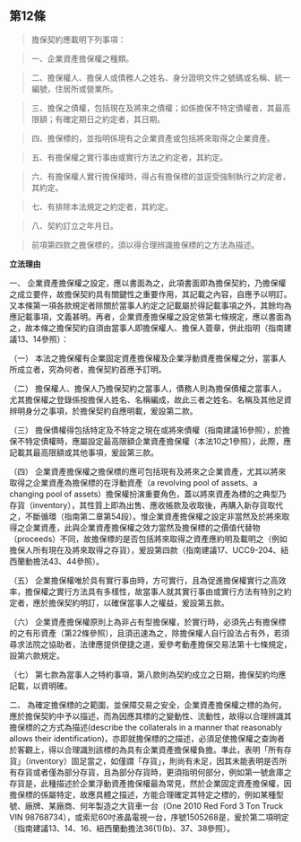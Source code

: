 ## 第12條　

> 擔保契約應載明下列事項：

> 一、企業資產擔保權之種類。

> 二、擔保權人、擔保人或債務人之姓名、身分證明文件之號碼或名稱、統一編號，住居所或營業所。

> 三、擔保之債權，包括現在及將來之債權；如係擔保不特定債權者，其最高限額；有確定期日之約定者，其日期。

> 四、擔保標的，並指明係現有之企業資產或包括將來取得之企業資產。

> 五、有擔保權之實行事由或實行方法之約定者，其約定。

> 六、有擔保權人實行擔保權時，得占有擔保標的並逕受強制執行之約定者，其約定。

> 七、有排除本法規定之約定者，其約定。

> 八、契約訂立之年月日。
   
> 前項第四款之擔保標的，須以得合理辨識擔保標的之方法為描述。

**立法理由**

一、	企業資產擔保權之設定，應以書面為之，此項書面即為擔保契約，乃擔保權之成立要件，故擔保契約具有關鍵性之重要作用，其記載之內容，自應予以明訂。又本條第一項各款規定者除關於當事人約定之記載屬於得記載事項之外，其餘均為應記載事項，文義甚明。再者，企業資產擔保權之設定依第七條規定，應以書面為之，故本條之擔保契約自須由當事人即擔保權人、擔保人簽章，併此指明（指南建議13、14參照）：

（一）	本法之擔保權有企業固定資產擔保權及企業浮動資產擔保權之分，當事人所成立者，究為何者，擔保契約首應予訂明。

（二）	擔保權人、擔保人乃擔保契約之當事人，債務人則為擔保債權之當事人，尤其擔保權之登錄係按擔保人姓名、名稱編成，故此三者之姓名、名稱及其他足資辨明身分之事項，於擔保契約自應明載，爰設第二款。

（三）	擔保債權得包括特定及不特定之現在或將來債權（指南建議16參照），於擔保不特定債權時，應屬設定最高限額企業資產擔保權（本法10之1參照），此際，應記載其最高限額或其他事項，爰設第三款。

（四）	企業資產擔保權之擔保標的應可包括現有及將來之企業資產，尤其以將來取得之企業資產為擔保標的在浮動資產（a revolving pool of assets、a changing pool of assets）擔保權扮演重要角色，蓋以將來資產為標的之典型乃存貨（inventory），其性質上即為出售、應收帳款及收取後，再購入新存貨取代之，不斷循環（指南第二章第54段）。惟企業資產擔保權之設定非當然及於將來取得之企業資產，此與企業資產擔保權之效力當然及擔保標的之價值代替物（proceeds）不同，故擔保標的是否包括將來取得之資產應約明及載明之（例如擔保人所有現在及將來取得之存貨），爰設第四款（指南建議17、UCC9-204、紐西蘭動擔法43、44參照）。

（五）	企業擔保權唯於具有實行事由時，方可實行，且為促進擔保權實行之高效率，擔保權之實行方法具有多樣性，故當事人就其實行事由或實行方法有特別之約定者，應於擔保契約明訂，以確保當事人之權益，爰設第五款。

（六）	企業資產擔保權原則上為非占有型擔保權，於實行時，必須先占有擔保標的之有形資產（第22條參照），且須迅速為之，除擔保權人自行設法占有外，若須尋求法院之協助者，法律應提供便捷之道，爰參考動產擔保交易法第十七條規定，設第六款規定。

（七）	第七款為當事人之特約事項，第八款則為契約成立之日期，擔保契約均應記載，以資明確。

二、	為確定擔保標的之範圍，並保障交易之安全，企業資產擔保權之標的為何，應於擔保契約中予以描述，而為因應其標的之變動性、流動性，故得以合理辨識其擔保標的之方式為描述(describe the collaterals in a manner that reasonably allows their identification)，亦即就擔保標的之描述，必須足使擔保權之查詢者於客觀上，得以合理識別該標的為具有企業資產擔保權負擔。準此，表明「所有存貨」（inventory）固足當之，如僅謂「存貨」，則尚有未足，因其未能表明是否所有存貨或者僅為部分存貨，且為部分存貨時，更須指明何部分，例如第一號倉庫之存貨是，此種描述於企業浮動資產擔保權最為常見，然於企業固定資產擔保權，因擔保標的係屬特定，故應具體之描述，方能合理確定其特定之標的，例如某種型號、廠牌、某廠商、何年製造之大貨車一台（One 2010  Red Ford 3 Ton Truck VIN 98768734），或索尼60吋液晶電視一台，序號1505268是，爰於第二項明定（指南建議13、14、16、紐西蘭動擔法36(1)(b)、37、38參照）。




